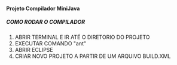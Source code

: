 #### Projeto Compilador MiniJava

##### COMO RODAR O COMPILADOR

1. ABRIR TERMINAL E IR ATÉ O DIRETORIO DO PROJETO
2. EXECUTAR COMANDO "ant"
3. ABRIR ECLIPSE
4. CRIAR NOVO PROJETO A PARTIR DE UM ARQUIVO BUILD.XML
